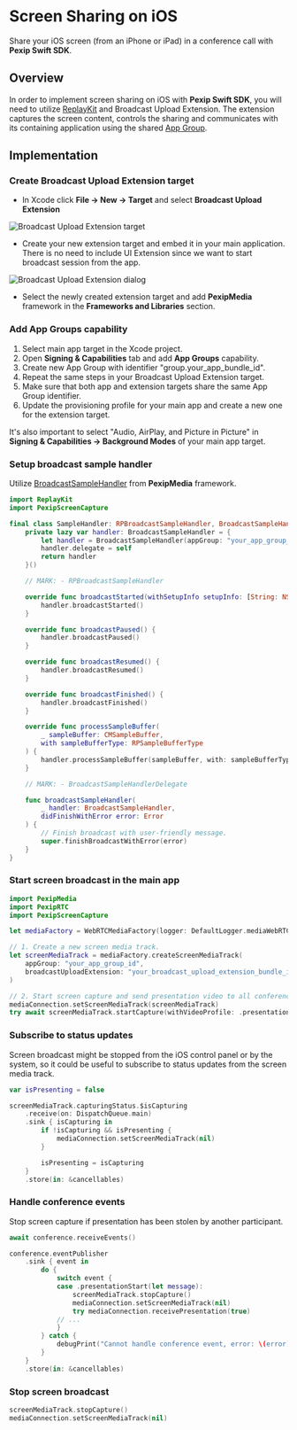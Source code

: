 # Screen Sharing on iOS

Share your iOS screen (from an iPhone or iPad) in a conference call with **Pexip Swift SDK**.

## Overview

In order to implement screen sharing on iOS with **Pexip Swift SDK**, you will need to utilize [ReplayKit](https://developer.apple.com/documentation/replaykit) and Broadcast Upload Extension. The extension captures the screen content, controls the sharing and communicates with its containing application using the shared [App Group](https://developer.apple.com/documentation/bundleresources/entitlements/com_apple_security_application-groups).

## Implementation

### Create Broadcast Upload Extension target

- In Xcode click **File -> New -> Target** and select **Broadcast Upload Extension**

![Broadcast Upload Extension target](iOSScreenSharing1.png)

- Create your new extension target and embed it in your main application. There is no need to include UI Extension since we want to start broadcast session from the app.

![Broadcast Upload Extension dialog](iOSScreenSharing2.png)

- Select the newly created extension target and add **PexipMedia** framework in the **Frameworks and Libraries** section.

### Add App Groups capability

1. Select main app target in the Xcode project.
2. Open **Signing & Capabilities** tab and add **App Groups** capability.
3. Create new App Group with identifier "group.your_app_bundle_id".
4. Repeat the same steps in your Broadcast Upload Extension target.
5. Make sure that both app and extension targets share the same App Group identifier.
6. Update the provisioning profile for your main app and create a new one for the extension target. 

It's also important to select "Audio, AirPlay, and Picture in Picture" in **Signing & Capabilities -> Background Modes** of your main app target.

### Setup broadcast sample handler

Utilize [BroadcastSampleHandler](https://pexip.github.io/pexip-swift-sdk/frameworks/ios/PexipMedia/documentation/pexipmedia/broadcastsamplehandler) from **PexipMedia** framework.

```swift
import ReplayKit
import PexipScreenCapture

final class SampleHandler: RPBroadcastSampleHandler, BroadcastSampleHandlerDelegate {
    private lazy var handler: BroadcastSampleHandler = {
        let handler = BroadcastSampleHandler(appGroup: "your_app_group_id")
        handler.delegate = self
        return handler
    }()

    // MARK: - RPBroadcastSampleHandler

    override func broadcastStarted(withSetupInfo setupInfo: [String: NSObject]?) {
        handler.broadcastStarted()
    }

    override func broadcastPaused() {
        handler.broadcastPaused()
    }

    override func broadcastResumed() {
        handler.broadcastResumed()
    }

    override func broadcastFinished() {
        handler.broadcastFinished()
    }

    override func processSampleBuffer(
        _ sampleBuffer: CMSampleBuffer,
        with sampleBufferType: RPSampleBufferType
    ) {
        handler.processSampleBuffer(sampleBuffer, with: sampleBufferType)
    }

    // MARK: - BroadcastSampleHandlerDelegate

    func broadcastSampleHandler(
        _ handler: BroadcastSampleHandler,
        didFinishWithError error: Error
    ) {
        // Finish broadcast with user-friendly message.
        super.finishBroadcastWithError(error)
    }
}
```

### Start screen broadcast in the main app

```swift
import PexipMedia
import PexipRTC
import PexipScreenCapture

let mediaFactory = WebRTCMediaFactory(logger: DefaultLogger.mediaWebRTC)

// 1. Create a new screen media track.
let screenMediaTrack = mediaFactory.createScreenMediaTrack(
    appGroup: "your_app_group_id",
    broadcastUploadExtension: "your_broadcast_upload_extension_bundle_id"
)

// 2. Start screen capture and send presentation video to all conference participants.
mediaConnection.setScreenMediaTrack(screenMediaTrack)
try await screenMediaTrack.startCapture(withVideoProfile: .presentationHigh)
```

### Subscribe to status updates

Screen broadcast might be stopped from the iOS control panel or by the system, so it could be useful to subscribe to status updates from the screen media track.

```swift
var isPresenting = false

screenMediaTrack.capturingStatus.$isCapturing
    .receive(on: DispatchQueue.main)
    .sink { isCapturing in
        if !isCapturing && isPresenting {
            mediaConnection.setScreenMediaTrack(nil)
        }

        isPresenting = isCapturing
    }
    .store(in: &cancellables)
```

### Handle conference events

Stop screen capture if presentation has been stolen by another participant.

```swift
await conference.receiveEvents()

conference.eventPublisher
    .sink { event in
        do {
            switch event {
            case .presentationStart(let message):
                screenMediaTrack.stopCapture()
                mediaConnection.setScreenMediaTrack(nil)
                try mediaConnection.receivePresentation(true)
            // ...
            }
        } catch {
            debugPrint("Cannot handle conference event, error: \(error)")
        }
    }
    .store(in: &cancellables)
```

### Stop screen broadcast

```swift
screenMediaTrack.stopCapture()
mediaConnection.setScreenMediaTrack(nil)
```
